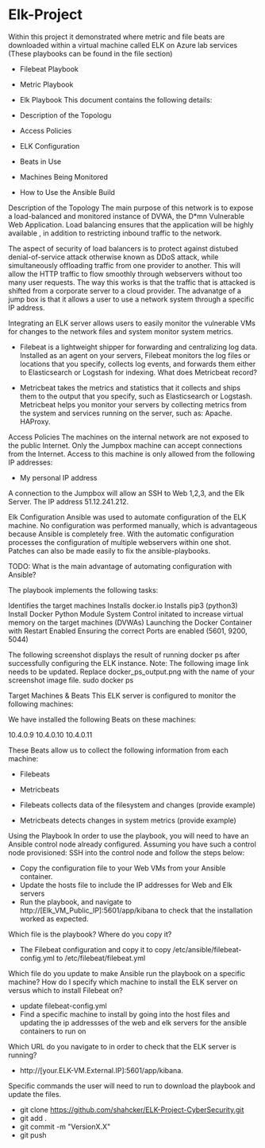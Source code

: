 # Elk-Project
Within this project it demonstrated where metric and file beats are downloaded within a virtual machine called ELK on Azure lab services
 (These playbooks can be found in the file section) 
 - Filebeat Playbook
 - Metric Playbook 
 - Elk Playbook 
 This document contains the following details:

- Description of the Topologu
- Access Policies
- ELK Configuration
- Beats in Use
- Machines Being Monitored
- How to Use the Ansible Build


Description of the Topology
The main purpose of this network is to expose a load-balanced and monitored instance of DVWA, the D*mn Vulnerable Web Application.
Load balancing ensures that the application will be highly available , in addition to restricting inbound traffic to the network.

The aspect of security of load balancers is to protect against distubed denial-of-service attack otherwise known as DDoS attack, while simultaneously offloading traffic from one provider to another. This will allow the HTTP traffic to flow smoothly through webservers without too many user requests. The way this works is that the traffic that is attacked is shifted from a corporate server to a cloud provider. The advanatge of a jump box is that it allows a user to use a network system through a specific IP address. 



Integrating an ELK server allows users to easily monitor the vulnerable VMs for changes to the network files and system monitor system metrics.

- Filebeat is a lightweight shipper for forwarding and centralizing log data. Installed as an agent on your servers, Filebeat monitors the log files or locations that you specify, collects log events, and forwards them either to Elasticsearch or Logstash for indexing.
What does Metricbeat record?

- Metricbeat takes the metrics and statistics that it collects and ships them to the output that you specify, such as Elasticsearch or Logstash. Metricbeat helps you monitor your servers by collecting metrics from the system and services running on the server, such as: Apache. HAProxy.




Access Policies
The machines on the internal network are not exposed to the public Internet.
Only the Jumpbox machine can accept connections from the Internet. Access to this machine is only allowed from the following IP addresses:
- My personal IP address 

A connection to the Jumpbox will allow an SSH to Web 1,2,3, and the Elk Server. The IP address 51.12.241.212.

Elk Configuration
Ansible was used to automate configuration of the ELK machine. No configuration was performed manually, which is advantageous because Ansible is completely free. With the automatic configuration processes the configuration of multiple webservers within one shot. Patches can also be made easily to fix the ansible-playbooks. 


TODO: What is the main advantage of automating configuration with Ansible?

The playbook implements the following tasks:

Identifies the target machines
Installs docker.io
Installs pip3 (python3) 
Install Docker Python Module
System Control initated to increase virtual memory on the target machines (DVWAs)
Launching the Docker Container with Restart Enabled
Ensuring the correct Ports are enabled (5601, 9200, 5044)

The following screenshot displays the result of running docker ps after successfully configuring the ELK instance.
Note: The following image link needs to be updated. Replace docker_ps_output.png with the name of your screenshot image file.
 sudo docker ps 


Target Machines & Beats
This ELK server is configured to monitor the following machines:

We have installed the following Beats on these machines:

10.4.0.9
10.4.0.10
10.4.0.11


These Beats allow us to collect the following information from each machine:
- Filebeats 
- Metricbeats 

- Filebeats collects data of the filesystem and changes (provide example) 
- Metricbeats detects changes in system metrics (provide example) 


Using the Playbook
In order to use the playbook, you will need to have an Ansible control node already configured. Assuming you have such a control node provisioned:
SSH into the control node and follow the steps below:

- Copy the configuration file to your Web VMs from your Ansible container.
- Update the hosts file to include the IP addresses for Web and Elk servers
- Run the playbook, and navigate to http://[Elk_VM_Public_IP]:5601/app/kibana to check that the installation worked as expected.



Which file is the playbook? Where do you copy it?
- The Filebeat configuration and copy it to copy /etc/ansible/filebeat-config.yml to /etc/filebeat/filebeat.yml

Which file do you update to make Ansible run the playbook on a specific machine? How do I specify which machine to install the ELK server on versus which to install Filebeat on?
- update filebeat-config.yml
- Find a specific machine to install by going into the host files and updating the ip addressses of the web and elk servers for the ansible containers to run on 

Which URL do you navigate to in order to check that the ELK server is running?
- http://[your.ELK-VM.External.IP]:5601/app/kibana.

Specific commands the user will need to run to download the playbook and update the files.

- git clone https://github.com/shahcker/ELK-Project-CyberSecurity.git
- git add .
- git commit -m "VersionX.X"
- git push









